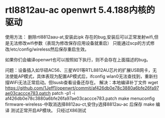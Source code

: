 # rtl8812au-ac openwrt 5.4.188内核的驱动
使用方法：
删除rtl8812aau-at,安装此ipk
存在的bug,安装后可以正常发射wifi,但是无法修改wifi参数（表现为修改保存应用设备就重启）
只能通过scp的方式修改/etc/config/wireless然后保存重启生效。

如果你们会编译openwrt也可以按照如下执行，则不会存在上面描述的bug。

问题：设备插入如华硕AC56、三星W01等RTL8812AU芯片的扩展USB网卡，无法使能AP模式，具体表现为配置AP模式后，ifconfig wlan0无法查找到，重新扫描WiFi无法正常启动。但lsusb查看设备还存在。
解决：本地编译补丁文件
wget https://github.com/1Jeff1/openwrt/commit/af426db0e78c3880a6bfe26fa97ae03caccce783.patch
patch -p1 -i af426db0e78c3880a6bfe26fa97ae03caccce783.patch
make menuconfig
firmware-wireless-中取消选择8812au-ct,安住y选择8812au-ac 后保存
make 编译
测试正常开启AP模块。
只经过X86测试
